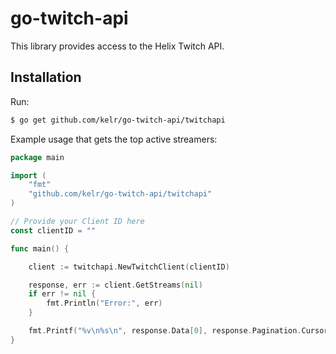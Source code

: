 # go-twitch-api

This library provides access to the Helix Twitch API.

## Installation

Run:

```bash
$ go get github.com/kelr/go-twitch-api/twitchapi
```


Example usage that gets the top active streamers:

```go
package main

import (
	"fmt"
	"github.com/kelr/go-twitch-api/twitchapi"
)

// Provide your Client ID here
const clientID = ""

func main() {

	client := twitchapi.NewTwitchClient(clientID)

	response, err := client.GetStreams(nil)
	if err != nil {
		fmt.Println("Error:", err)
	}

	fmt.Printf("%v\n%s\n", response.Data[0], response.Pagination.Cursor)
}

```

